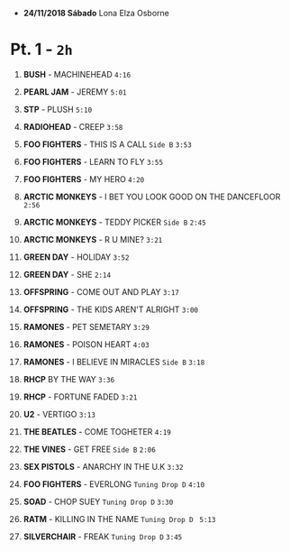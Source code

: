 * **24/11/2018 Sábado** Lona Elza Osborne

# Pt. 1 - `2h`

1. **BUSH** - MACHINEHEAD `4:16`
1. **PEARL JAM** - JEREMY `5:01`
1. **STP** - PLUSH `5:10`
1. **RADIOHEAD** - CREEP `3:58`

1. **FOO FIGHTERS** - THIS IS A CALL `Side B` `3:53`
1. **FOO FIGHTERS** - LEARN TO FLY `3:55`
1. **FOO FIGHTERS** - MY HERO `4:20`

1. **ARCTIC MONKEYS** - I BET YOU LOOK GOOD ON THE DANCEFLOOR `2:56`
1. **ARCTIC MONKEYS** - TEDDY PICKER `Side B` `2:45`
1. **ARCTIC MONKEYS** - R U MINE? `3:21`

1. **GREEN DAY** - HOLIDAY `3:52`
1. **GREEN DAY** - SHE `2:14`

1. **OFFSPRING** - COME OUT AND PLAY `3:17`
1. **OFFSPRING** - THE KIDS AREN'T ALRIGHT `3:00`

1. **RAMONES** - PET SEMETARY `3:29`
1. **RAMONES** - POISON HEART `4:03`
1. **RAMONES** - I BELIEVE IN MIRACLES `Side B` `3:18`

1. **RHCP** BY THE WAY `3:36`
1. **RHCP** - FORTUNE FADED `3:21`

1. **U2** - VERTIGO `3:13`
1. **THE BEATLES** - COME TOGHETER `4:19`
1. **THE VINES** - GET FREE `Side B` `2:06`
1. **SEX PISTOLS** - ANARCHY IN THE U.K `3:32`
1. **FOO FIGHTERS** - EVERLONG `Tuning Drop D` `4:10`
1. **SOAD** - CHOP SUEY `Tuning Drop D` `3:30`
1. **RATM** - KILLING IN THE NAME `Tuning Drop D ` `5:13`
1. **SILVERCHAIR** - FREAK `Tuning Drop D` `3:45`
